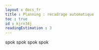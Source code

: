 ```yaml
---
layout : docs_fr
title : Planning : recadrage automatique
toc : true
id : kjrn34j
readingEstimation : 3
---
```


spok spok spok spok
